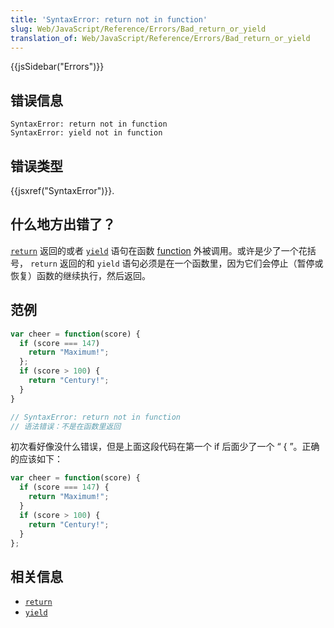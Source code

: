 ```yaml
---
title: 'SyntaxError: return not in function'
slug: Web/JavaScript/Reference/Errors/Bad_return_or_yield
translation_of: Web/JavaScript/Reference/Errors/Bad_return_or_yield
---
```

{{jsSidebar("Errors")}}

## 错误信息

```plain
SyntaxError: return not in function
SyntaxError: yield not in function
```

## 错误类型

{{jsxref("SyntaxError")}}.

## 什么地方出错了？

[`return`](/en-US/docs/Web/JavaScript/Reference/Statements/return) 返回的或者 [`yield`](/en-US/docs/Web/JavaScript/Reference/Operators/yield) 语句在函数 [function](/en-US/docs/Web/JavaScript/Guide/Functions) 外被调用。或许是少了一个花括号， `return` 返回的和 `yield` 语句必须是在一个函数里，因为它们会停止（暂停或恢复）函数的继续执行，然后返回。

## 范例

```js example-bad
var cheer = function(score) {
  if (score === 147)
    return "Maximum!";
  };
  if (score > 100) {
    return "Century!";
  }
}

// SyntaxError: return not in function
// 语法错误：不是在函数里返回
```

初次看好像没什么错误，但是上面这段代码在第一个 if 后面少了一个 “ { ”。正确的应该如下：

```js example-good
var cheer = function(score) {
  if (score === 147) {
    return "Maximum!";
  }
  if (score > 100) {
    return "Century!";
  }
};
```

## 相关信息

- [`return`](/en-US/docs/Web/JavaScript/Reference/Statements/return)
- [`yield`](/en-US/docs/Web/JavaScript/Reference/Operators/yield)
